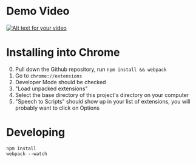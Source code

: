 # Demo Video

[![Alt text for your video](http://img.youtube.com/vi/P_c5yJxEyqI/0.jpg)](http://www.youtube.com/watch?v=P_c5yJxEyqI)

# Installing into Chrome

0. Pull down the Github repository, run `npm install && webpack`
1. Go to `chrome://extensions`
2. Developer Mode should be checked
3. "Load unpacked extensions"
4. Select the base directory of this project's directory on your computer
5. "Speech to Scripts" should show up in your list of extensions, you will probably want to click on Options

# Developing

```
npm install
webpack --watch
```
